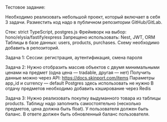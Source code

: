 Тестовое задание:

Необходимо реализовать небольшой проект, который включает в себя 3 задачи.
Разместить код надо в публичном репозитории GitHub/GitLab.

Стек: strict TypeScript, postgres.js
Фреймворк на выбор: hono/elysia/fastify/express
Запрещено использовать: Nest, JWT, ORM
Таблицы в базе данных: users, products, purchases. Схему необходимо добавить в репозиторий.

Задача 1:
Сессии: регистрация, аутентификация, смена пароля

Задача 2:
Нужно отобразить массив объектов с двумя минимальными ценами на предмет (одна цена — tradable, другая — нет)
Получить данные можно через API: https://docs.skinport.com/items
Параметры app_id и currency — default
Postgres здесь использовать не нужно
В отдачу предметов необходимо добавить кэширование через Redis

Задача 3:
Нужно реализовать покупку выдуманного товара из таблицы products.
Таблицу надо заполнить самостоятельно (несколько предметов, цена должна быть float).
У пользователя должен быть баланс.
В ответе должен быть обновленный баланс пользователя.
